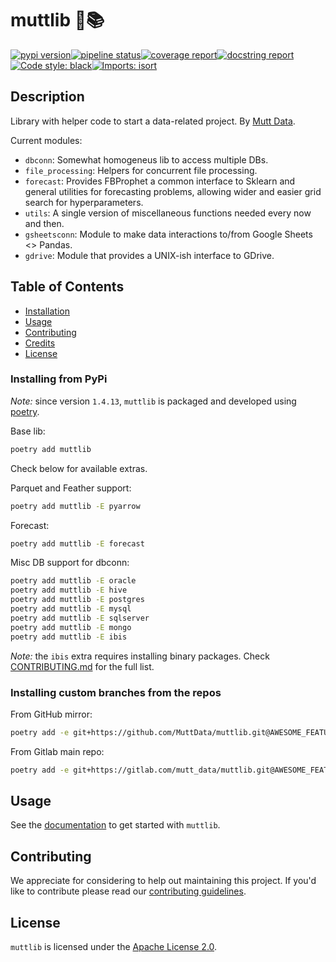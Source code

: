 # muttlib 🐶📚

[![pypi version](https://img.shields.io/pypi/v/muttlib?color=blue)](https://pypi.org/project/muttlib/)[![pipeline status](https://gitlab.com/mutt_data/muttlib/badges/master/pipeline.svg)](https://gitlab.com/mutt_data/muttlib/-/commits/master)[![coverage report](https://gitlab.com/mutt_data/muttlib/badges/master/coverage.svg)](https://gitlab.com/mutt_data/muttlib/-/commits/master)[![docstring report](https://gitlab.com/mutt_data/muttlib/-/jobs/artifacts/master/raw/docs_coverage.svg?job=docstr-cov)](https://interrogate.readthedocs.io/en/latest/)[![Code style: black](https://img.shields.io/badge/code%20style-black-000000.svg)](https://github.com/psf/black)[![Imports: isort](https://img.shields.io/badge/%20imports-isort-%231674b1?style=flat&labelColor=ef8336)](https://pycqa.github.io/isort/)


## Description

Library with helper code to start a data-related project.
By [Mutt Data](https://muttdata.ai/).

Current modules:

- `dbconn`: Somewhat homogeneus lib to access multiple DBs.
- `file_processing`: Helpers for concurrent file processing.
- `forecast`: Provides FBProphet a common interface to Sklearn and general
  utilities for forecasting problems, allowing wider and easier grid search for
  hyperparameters.
- `utils`: A single version of miscellaneous functions needed every now and then.
- `gsheetsconn`: Module to make data interactions to/from Google Sheets <> Pandas.
- `gdrive`: Module that provides a UNIX-ish interface to GDrive.

## Table of Contents

- [Installation](#installation)
- [Usage](#usage)
- [Contributing](#contributing)
- [Credits](#contributing)
- [License](#license)

### Installing from PyPi

_Note:_ since version `1.4.13`, `muttlib` is packaged and developed using [poetry](https://python-poetry.org).

Base lib:
```bash
poetry add muttlib
```

Check below for available extras.

Parquet and Feather support:
```bash
poetry add muttlib -E pyarrow
```

Forecast:
```bash
poetry add muttlib -E forecast
```

Misc DB support for dbconn:
```bash
poetry add muttlib -E oracle
poetry add muttlib -E hive
poetry add muttlib -E postgres
poetry add muttlib -E mysql
poetry add muttlib -E sqlserver
poetry add muttlib -E mongo
poetry add muttlib -E ibis
```

_Note:_ the `ibis` extra requires installing binary packages. Check [CONTRIBUTING.md](https://gitlab.com/mutt_data/muttlib/-/blob/master/CONTRIBUTING.md#prerequisites) for the full list.

### Installing custom branches from the repos

From GitHub mirror:
```bash
poetry add -e git+https://github.com/MuttData/muttlib.git@AWESOME_FEATURE_BRANCH#egg=muttlib
```

From Gitlab main repo:
```bash
poetry add -e git+https://gitlab.com/mutt_data/muttlib.git@AWESOME_FEATURE_BRANCH#egg=muttlib
```

## Usage

See the [documentation](https://mutt_data.gitlab.io/muttlib/) to get started with `muttlib`.

## Contributing

We appreciate for considering to help out maintaining this project. If you'd like to contribute please read our [contributing guidelines](https://mutt_data.gitlab.io/muttlib/contributing.html).

## License
`muttlib` is licensed under the [Apache License 2.0](https://gitlab.com/mutt_data/muttlib/-/blob/master/LICENCE).
